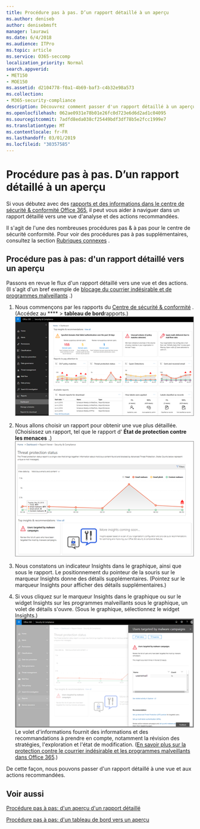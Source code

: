 ```yaml
---
title: Procédure pas à pas. D’un rapport détaillé à un aperçu
ms.author: deniseb
author: denisebmsft
manager: laurawi
ms.date: 6/4/2018
ms.audience: ITPro
ms.topic: article
ms.service: O365-seccomp
localization_priority: Normal
search.appverid:
- MET150
- MOE150
ms.assetid: d2104778-f0a1-4b69-baf3-c4b32e98a573
ms.collection:
- M365-security-compliance
description: Découvrez comment passer d'un rapport détaillé à un aperçu des actions recommandées dans le centre de &amp; sécurité conformité.
ms.openlocfilehash: 062ae0931e78b01e26fc0d723e6d6d2ad1c04095
ms.sourcegitcommit: 7adfd8eda038cf25449bdf3df78b5e2fcc1999e7
ms.translationtype: MT
ms.contentlocale: fr-FR
ms.lasthandoff: 03/01/2019
ms.locfileid: "30357585"
---
```

# <a name="walkthrough---from-a-detailed-report-to-an-insight"></a>Procédure pas à pas. D’un rapport détaillé à un aperçu

Si vous débutez avec des [rapports et des informations dans le centre de sécurité &amp; conformité Office 365](reports-and-insights-in-security-and-compliance.md), il peut vous aider à naviguer dans un rapport détaillé vers une vue d'analyse et des actions recommandées. 
  
Il s'agit de l'une des nombreuses procédures pas &amp; à pas pour le centre de sécurité conformité. Pour voir des procédures pas à pas supplémentaires, consultez la section [Rubriques connexes](#related-topics) . 
  
## <a name="walkthrough-from-a-detailed-report-to-an-insight"></a>Procédure pas à pas: d'un rapport détaillé vers un aperçu

Passons en revue le flux d'un rapport détaillé vers une vue et des actions. (Il s'agit d'un bref exemple de [blocage du courrier indésirable et de programmes malveillants](anti-spam-and-anti-malware-protection.md) .) 
  
1. Nous commençons par les rapports du [Centre de sécurité &amp; conformité](https://protection.office.com) . (Accédez au **** \> **tableau de bord**rapports.)<br/>![Dans le centre &amp; de sécurité conformité, accédez à \> rapports de tableau de bord](media/68f3bb7c-b4f7-4cca-904b-478643a93c94.png)
  
2. Nous allons choisir un rapport pour obtenir une vue plus détaillée. (Choisissez un rapport, tel que le rapport d' **État de protection contre les menaces** .)<br/>![Rapport d'état de protection contre les menaces affichant des informations](media/f47d7dbd-816a-47ba-b8db-53919fbed192.png)
  
3. Nous constatons un indicateur Insights dans le graphique, ainsi que sous le rapport. Le positionnement du pointeur de la souris sur le marqueur Insights donne des détails supplémentaires. (Pointez sur le marqueur Insights pour afficher des détails supplémentaires.)
    
4. Si vous cliquez sur le marqueur Insights dans le graphique ou sur le widget Insights sur les programmes malveillants sous le graphique, un volet de détails s'ouvre. (Sous le graphique, sélectionnez le widget Insights.)<br/>![Détails des informations sur les programmes malveillants](media/2c8bccc5-ca4e-4bb9-ad4c-55fcee0535b7.png)<br/>Le volet d'informations fournit des informations et des recommandations à prendre en compte, notamment la révision des stratégies, l'exploration et l'état de modification. ([En savoir plus sur la protection contre le courrier indésirable et les programmes malveillants dans Office 365](anti-spam-and-anti-malware-protection.md).)
    
De cette façon, nous pouvons passer d'un rapport détaillé à une vue et aux actions recommandées. 
  
## <a name="related-topics"></a>Voir aussi

[Procédure pas à pas: d'un aperçu d'un rapport détaillé](from-an-insight-to-a-detailed-report.md)
  
[Procédure pas à pas: d'un tableau de bord vers un aperçu](from-a-dashboard-to-an-insight.md)
  

